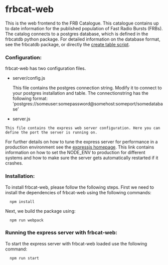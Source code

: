 # frbcat-web
This is the web frontend to the FRB Catalogue. This catalogue contains up to date information for the published population of Fast Radio Bursts (FRBs). The catalog connects to a postgres database, which is defined in the frbcatdb python package. For detailed information on the database format, see the frbcatdb package, or directly the [create table script](https://github.com/AA-ALERT/frbcatdb/blob/master/db/create_db_tables.sql).

### Configuration:
frbcat-web has two configuration files.

  * server/config.js

    This file contains the postgres connection string. Modify it to connect to your postgres installation and table. The connectionstring has the following format: 'postgres://someuser:somepassword@somehost:someport/somedatabase'
    
  *  server.js

    This file contains the express web server configuration. Here you can define the port the server is running on.

For further details on how to tune the express server for performance in a production environment see the [expressjs homepage](https://expressjs.com/en/advanced/best-practice-performance.html). This link contains information on how to set the NODE_ENV to production for different systems and how to make sure the server gets automatically restarted if it crashes.

### Installation:
To install frbcat-web, please follow the following steps. First we need to install the dependencies of frbcat-web using the following commands:
```
  npm install
```
Next, we build the package using:

```
  npm run webpack
```

### Running the express server with frbcat-web:
To start the express server with frbcat-web loaded use the following command:
```
  npm run start
```
